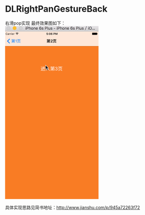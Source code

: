 # DLRightPanGestureBack
右滑pop实现
最终效果图如下：
![效果图](https://github.com/qindeli/DLRightPanGestureBack/raw/master/效果图.gif)

具体实现思路见简书地址：http://www.jianshu.com/p/945a72263f72
